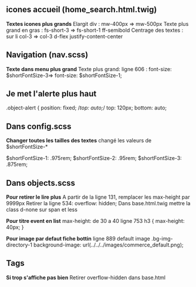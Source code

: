 icones accueil (home_search.html.twig)
---
**Textes icones plus grands**
Elargit div : mw-400px => mw-500px
Texte plus grand en gras : fs-short-3 => fs-short-1 ff-semibold
Centrage des textes : sur li col-3 => col-3 d-flex justify-content-center

Navigation (nav.scss)
---
**Texte dans menu plus grand**
Texte plus grand: ligne 606 : font-size: $shortFontSize-3=> font-size: $shortFontSize-1;

Je met l'alerte plus haut
---
.object-alert {
    position: fixed;
    /*top: auto;*/
    top: 120px;
    bottom: auto;

Dans config.scss
---
**Changer toutes les tailles des textes**
changé les valeurs de $shortFontSize-*

$shortFontSize-1: .975rem;
$shortFontSize-2: .95rem;
$shortFontSize-3: .875rem;

Dans objects.scss
---
**Pour retirer le lire plus**
A partir de la ligne 131, remplacer les max-height par 9999px
Retirer la ligne 534: overflow: hidden;
Dans base.html.twig mettre la class d-none sur span <span class="more"> et less

**Pour titre event en list**
max-height: de 30 a 40 ligne 753
h3 {
     max-height: 40px;
   }

**Pour image par defaut fiche bottin**
ligne 889 default image .bg-img-directory-1
background-image: url(../../../images/commerce_default.png);

Tags
----
**Si trop s'affiche pas bien**
Retirer overflow-hidden dans base.html
